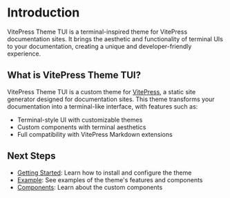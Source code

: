 # Introduction

VitePress Theme TUI is a terminal-inspired theme for VitePress documentation sites. It brings the aesthetic and functionality of terminal UIs to your documentation, creating a unique and developer-friendly experience.

## What is VitePress Theme TUI?

VitePress Theme TUI is a custom theme for [VitePress](https://vitepress.dev/), a static site generator designed for documentation sites. This theme transforms your documentation into a terminal-like interface, with features such as:

- Terminal-style UI with customizable themes
- Custom components with terminal aesthetics
- Full compatibility with VitePress Markdown extensions

## Next Steps

- [Getting Started](/guide/getting-started): Learn how to install and configure the theme
- [Example](/example): See examples of the theme's features and components
- [Components](/components/tui-card): Learn about the custom components
